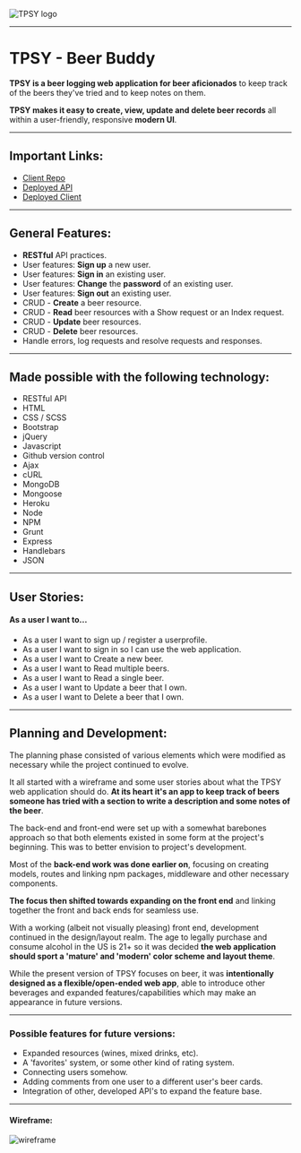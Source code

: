 ![TPSY logo](https://i.imgur.com/DibyJxu.png)

---

# TPSY - Beer Buddy

**TPSY is a beer logging web application for beer aficionados** to keep track of the beers they've tried and to keep notes on them.

**TPSY makes it easy to create, view, update and delete beer records** all within a user-friendly, responsive **modern UI**.

---

## Important Links:

- [Client Repo](https://github.com/Sean-Drew/TPSY-client)
- [Deployed API](https://mysterious-wildwood-08920.herokuapp.com/)
- [Deployed Client](https://sean-drew.github.io/TPSY-client/)

---

## General Features:
- **RESTful** API practices.
- User features: **Sign up** a new user.
- User features: **Sign in** an existing user.
- User features: **Change** the **password** of an existing user.
- User features: **Sign out** an existing user.
- CRUD - **Create** a beer resource.
- CRUD - **Read** beer resources with a Show request or an Index request.
- CRUD - **Update** beer resources.
- CRUD - **Delete** beer resources.
- Handle errors, log requests and resolve requests and responses.

---

## Made possible with the following technology:
- RESTful API
- HTML
- CSS / SCSS
- Bootstrap
- jQuery
- Javascript
- Github version control
- Ajax
- cURL
- MongoDB
- Mongoose
- Heroku
- Node
- NPM
- Grunt
- Express
- Handlebars
- JSON

---

## User Stories:
#### As a user I want to...
- As a user I want to sign up / register a userprofile.
- As a user I want to sign in so I can use the web application.
- As a user I want to Create a new beer.
- As a user I want to Read multiple beers.
- As a user I want to Read a single beer.
- As a user I want to Update a beer that I own.
- As a user I want to Delete a beer that I own.

---

## Planning and Development:

The planning phase consisted of various elements which were modified as necessary while the project continued to evolve.

It all started with a wireframe and some user stories about what the TPSY web application should do. **At its heart it's an app to keep track of beers someone has tried with a section to write a description and some notes of the beer**.

The back-end and front-end were set up with a somewhat barebones approach so that both elements existed in some form at the project's beginning. This was to better envision to project's development.

Most of the **back-end work was done earlier on**, focusing on creating models, routes and linking npm packages, middleware and other necessary components.

**The focus then shifted towards expanding on the front end** and linking together the front and back ends for seamless use.

With a working (albeit not visually pleasing) front end, development continued in the design/layout realm. The age to legally purchase and consume alcohol in the US is 21+ so it was decided **the web application should sport a 'mature' and 'modern' color scheme and layout theme**.

While the present version of TPSY focuses on beer, it was **intentionally designed as a flexible/open-ended web app**, able to introduce other beverages and expanded features/capabilities which may make an appearance in future versions.

---


### Possible features for future versions:

- Expanded resources (wines, mixed drinks, etc).
- A 'favorites' system, or some other kind of rating system.
- Connecting users somehow.
- Adding comments from one user to a different user's beer cards.
- Integration of other, developed API's to expand the feature base.

---

#### Wireframe:
![wireframe](https://lucidchart.zendesk.com/hc/article_attachments/360001080866/Facebook_Wireframe_-_New_Page.png)
